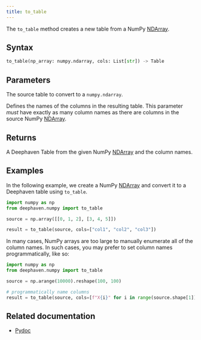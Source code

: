 ```yaml
---
title: to_table
---
```


The `to_table` method creates a new table from a NumPy [NDArray](https://numpy.org/doc/stable/reference/generated/numpy.ndarray.html).

## Syntax

```python syntax
to_table(np_array: numpy.ndarray, cols: List[str]) -> Table
```

## Parameters

<ParamTable>
<Param name="table" type="Table">

The source table to convert to a `numpy.ndarray`.

</Param>
<Param name="cols" type="List[str]">

Defines the names of the columns in the resulting table. This parameter _must_ have exactly as many column names as there are columns in the source NumPy [NDArray](https://numpy.org/doc/stable/reference/generated/numpy.ndarray.html).

</Param>
</ParamTable>

## Returns

A Deephaven Table from the given NumPy [NDArray](https://numpy.org/doc/stable/reference/generated/numpy.ndarray.html) and the column names.

## Examples

In the following example, we create a NumPy [NDArray](https://numpy.org/doc/stable/reference/generated/numpy.ndarray.html) and convert it to a Deephaven table using `to_table`.

```python order=result
import numpy as np
from deephaven.numpy import to_table

source = np.array([[0, 1, 2], [3, 4, 5]])

result = to_table(source, cols=["col1", "col2", "col3"])
```

In many cases, NumPy arrays are too large to manually enumerate all of the column names. In such cases, you may prefer to set column names programmatically, like so:

```python order=result
import numpy as np
from deephaven.numpy import to_table

source = np.arange(10000).reshape(100, 100)

# programmatically name columns
result = to_table(source, cols=[f"X{i}" for i in range(source.shape[1])])
```

## Related documentation

- [Pydoc](/core/pydoc/code/deephaven.numpy.html#deephaven.numpy.to_table)
